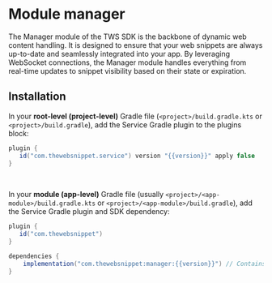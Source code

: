 # Module manager

The Manager module of the TWS SDK is the backbone of dynamic web content handling.
It is designed to ensure that your web snippets are always up-to-date and seamlessly
integrated into your app. By leveraging WebSocket connections, the Manager module handles
everything from real-time updates to snippet visibility based on their state or expiration.

## Installation

In your <b>root-level (project-level)</b> Gradle file (`<project>/build.gradle.kts` or `<project>/build.gradle`), add the Service Gradle
plugin to the plugins block:

```gradle
plugin {
   id("com.thewebsnippet.service") version "{{version}}" apply false
}
```
<br>

In your <b>module (app-level)</b> Gradle file (usually `<project>/<app-module>/build.gradle.kts` or `<project>/<app-module>/build.gradle`),
add the Service Gradle plugin and SDK dependency:

```gradle
plugin {
   id("com.thewebsnippet")
}

dependencies {
    implementation("com.thewebsnippet:manager:{{version}}") // Contains TWSManager for loading and refreshing snippets in real time
}
```
